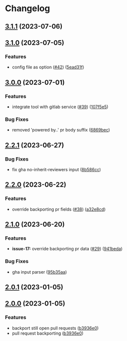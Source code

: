# Changelog

## [3.1.1](https://github.com/lampajr/backporting/compare/v3.1.0...v3.1.1) (2023-07-06)

## [3.1.0](https://github.com/lampajr/backporting/compare/v3.0.0...v3.1.0) (2023-07-05)


### Features

* config file as option ([#42](https://github.com/lampajr/backporting/issues/42)) ([5ead31f](https://github.com/lampajr/backporting/commit/5ead31f606b585ecdf7ed2e9de8ebd841b935898))

## [3.0.0](https://github.com/lampajr/backporting/compare/v2.2.1...v3.0.0) (2023-07-01)


### Features

* integrate tool with gitlab service ([#39](https://github.com/lampajr/backporting/issues/39)) ([107f5e5](https://github.com/lampajr/backporting/commit/107f5e52d663157145aa14f6cf7fa4d6704cb844))


### Bug Fixes

* removed 'powered by..' pr body suffix ([6869bec](https://github.com/lampajr/backporting/commit/6869becb3e5979b24f6fe29bf38141e15c1bdc66))

## [2.2.1](https://github.com/lampajr/backporting/compare/v2.2.0...v2.2.1) (2023-06-27)


### Bug Fixes

* fix gha no-inherit-reviewers input ([8b586cc](https://github.com/lampajr/backporting/commit/8b586ccdfe0e6b90ed41ea8a5eecdbc24893fe25))

## [2.2.0](https://github.com/lampajr/backporting/compare/v2.1.0...v2.2.0) (2023-06-22)


### Features

* override backporting pr fields ([#38](https://github.com/lampajr/backporting/issues/38)) ([a32e8cd](https://github.com/lampajr/backporting/commit/a32e8cd34c757358668fe8f88f6d1733d3fa8391))

## [2.1.0](https://github.com/lampajr/backporting/compare/v2.0.1...v2.1.0) (2023-06-20)


### Features

* **issue-17:** override backporting pr data ([#29](https://github.com/lampajr/backporting/issues/29)) ([941beda](https://github.com/lampajr/backporting/commit/941beda208e4a8c1577bd4d39299fbbfbf569c06))


### Bug Fixes

* gha input parser ([95b35aa](https://github.com/lampajr/backporting/commit/95b35aa4efb86e2bc4990d920feec1ec5c4eb8e4))

## [2.0.1](https://github.com/lampajr/backporting/compare/v2.0.0...v2.0.1) (2023-01-05)

## [2.0.0](https://github.com/lampajr/backporting/compare/v1.0.0...v2.0.0) (2023-01-05)


### Features

* backport still open pull requests ([b3936e0](https://github.com/lampajr/backporting/commit/b3936e019a19976281c5e2582904264e974b8b42))
* pull request backporting ([b3936e0](https://github.com/lampajr/backporting/commit/b3936e019a19976281c5e2582904264e974b8b42))